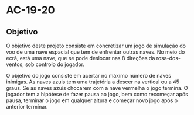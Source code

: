 # AC-19-20

## Objetivo

O objetivo deste projeto consiste em concretizar um jogo de simulação do voo de uma nave espacial que tem de enfrentar outras naves.
No meio do ecrã, está uma nave, que se pode deslocar nas 8 direções da rosa-dos-ventos, sob controlo do jogador.

O objetivo do jogo consiste em acertar no máximo número de naves inimigas.
As naves azuis tem uma trajetória a descer na vertical ou a 45 graus. Se as naves azuis chocarem com a nave vermelha o jogo termina.
O jogador tem a hipótese de fazer pausa ao jogo, bem como recomeçar após pausa, terminar o jogo em qualquer altura e começar novo jogo após o anterior terminar.
